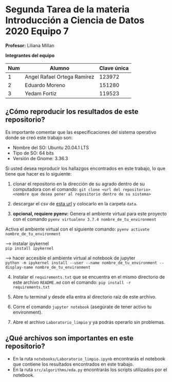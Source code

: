 # Segunda Tarea de la materia Introducción a Ciencia de Datos 2020 Equipo 7

**Profesor:** Liliana Millan

**Integrantes del equipo**

Num | Alumno                      | Clave única
--- | --------------------------- | -----------
1   | Angel Rafael Ortega Ramírez | 123972
2   | Eduardo Moreno              | 151280
3   | Yedam Fortiz                | 119523

## ¿Cómo reproducir los resultados de este repositorio?

Es importante comentar que las especificaciones del sistema operativo donde se creó este trabajo son:

- Nombre del SO: Ubuntu 20.04.1 LTS
- Tipo de SO: 64 bits
- Versión de Gnome: 3.36.3

Si usted desea reproducir los hallazgos encontrados en este trabajo, lo que tiene que hacer es lo siguiente:

1. clonar el repositorio en la dirección de su agrado dentro de su computadora con el comando: `git clone <url del repositorio> <nombre que desea poner al repositorio dentro de su sistema>`

2. descargar el csv de [esta url](https://datos.cdmx.gob.mx/explore/dataset/consumo-agua/download/?format=csv&timezone=America/Mexico_City&lang=es&use_labels_for_header=true&csv_separator=%2C) y colocarlo en la carpeta `data`.

3. **opcional, requiere pyenv:** Genera el ambiente virtual para este proyecto con el comando `pyenv virtualenv 3.7.4 nombre_de_tu_environment`

  Activa el ambiente virtual con el siguiente comando: `pyenv activate nombre_de_tu_environment`

  --> instalar ipykernel<br>
  `pip install ipykernel`

  --> hacer accesible el ambiente virtual al notebook de jupyter<br>
  `python -m ipykernel install --user --name nombre_de_tu_environment --display-name nombre_de_tu_environment`

4. Instalar el `requirements.txt` que se encuentra en el mismo directorio de este archivo `README.md` con el comando: `pip install -r requirements.txt`

5. Abre tu terminal y desde ella entra al directorio raíz de este archivo.

6. Corre el comando `jupyter notebook` (asegúrate de tener activo tu environment).

7. Abre el archivo `Laboratorio_limpio` y ya podrás operarlo sin problemas.

## ¿Qué archivos son importantes en este repositorio?

- En la ruta `notebooks/Laboratorio_limpio.ipynb` encontrarás el notebook que contiene los resultados encontrados en este trabajo.
- En la ruta `src/algorithms/eda.py` encontrarás los scripts utilizados por el notebook.
